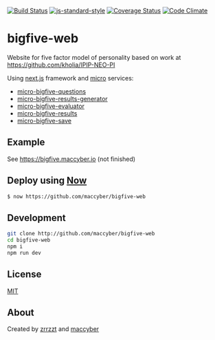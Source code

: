 [![Build Status](https://travis-ci.org/maccyber/bigfive-web.svg?branch=master)](https://travis-ci.org/maccyber/bigfive-web)
[![js-standard-style](https://img.shields.io/badge/code%20style-standard-brightgreen.svg?style=flat)](https://github.com/feross/standard)
[![Coverage Status](https://coveralls.io/repos/github/maccyber/bigfive-web/badge.svg)](https://coveralls.io/github/maccyber/bigfive-web)
[![Code Climate](https://codeclimate.com/github/maccyber/bigfive-web/badges/gpa.svg)](https://codeclimate.com/github/maccyber/bigfive-web)

# bigfive-web

Website for five factor model of personality based on work at https://github.com/kholia/IPIP-NEO-PI

Using [next.js](https://github.com/zeit/next.js) framework and [micro](https://github.com/zeit/micro) services: 
  * [micro-bigfive-questions](https://github.com/maccyber/micro-bigfive-questions)
  * [micro-bigfive-results-generator](https://github.com/maccyber/micro-bigfive-results-generator)
  * [micro-bigfive-evaluator](https://github.com/maccyber/micro-bigfive-evaluator)
  * [micro-bigfive-results](https://github.com/maccyber/micro-bigfive-results)
  * [micro-bigfive-save](https://github.com/maccyber/micro-bigfive-save)

## Example
See https://bigfive.maccyber.io (not finished)

## Deploy using [Now](https://zeit.co/now)

```sh
$ now https://github.com/maccyber/bigfive-web
```

## Development

```sh
git clone http://github.com/maccyber/bigfive-web
cd bigfive-web
npm i
npm run dev
```

## License
[MIT](LICENSE)

## About

Created by [zrrzzt](https://github.com/zrrrzzt) and [maccyber](https://github.com/maccyber)

